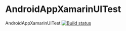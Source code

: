 # AndroidAppXamarinUITest
AndroidAppXamarinUITest
[![Build status](https://build.appcenter.ms/v0.1/apps/52c735ab-9907-40be-8b0d-71e1918257b4/branches/master/badge)](https://appcenter.ms)
